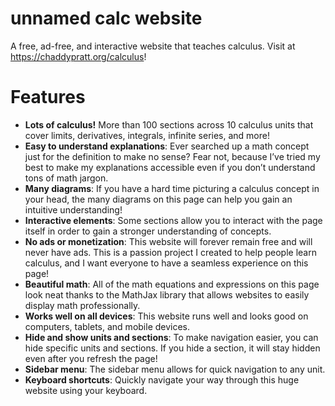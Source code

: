 # unnamed calc website
A free, ad-free, and interactive website that teaches calculus. Visit at <https://chaddypratt.org/calculus>!

# Features
* **Lots of calculus!** More than 100 sections across 10 calculus units that cover limits, derivatives, integrals, infinite series, and more!
* **Easy to understand explanations**: Ever searched up a math concept just for the definition to make no sense? Fear not, because I’ve tried my best to make my explanations accessible even if you don’t understand tons of math jargon.
* **Many diagrams**: If you have a hard time picturing a calculus concept in your head, the many diagrams on this page can help you gain an intuitive understanding!
* **Interactive elements**: Some sections allow you to interact with the page itself in order to gain a stronger understanding of concepts.
* **No ads or monetization**: This website will forever remain free and will never have ads. This is a passion project I created to help people learn calculus, and I want everyone to have a seamless experience on this page!
* **Beautiful math**: All of the math equations and expressions on this page look neat thanks to the MathJax library that allows websites to easily display math professionally.
* **Works well on all devices**: This website runs well and looks good on computers, tablets, and mobile devices.
* **Hide and show units and sections**: To make navigation easier, you can hide specific units and sections. If you hide a section, it will stay hidden even after you refresh the page!
* **Sidebar menu**: The sidebar menu allows for quick navigation to any unit.
* **Keyboard shortcuts**: Quickly navigate your way through this huge website using your keyboard.

